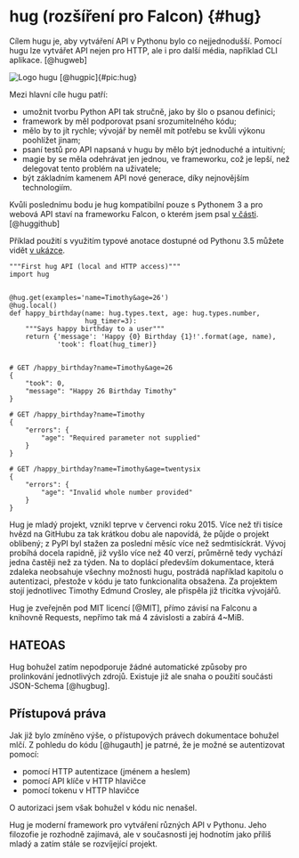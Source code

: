 hug (rozšíření pro Falcon) {#hug}
==========================

Cílem hugu je, aby vytváření API v Pythonu bylo co nejjednodušší.
Pomocí hugu lze vytvářet API nejen pro HTTP, ale i pro další média, například CLI aplikace. [@hugweb]

![Logo hugu [@hugpic]{#pic:hug}](images/hug)

Mezi hlavní cíle hugu patří:

 * umožnit tvorbu Python API tak stručně, jako by šlo o psanou definici;
 * framework by měl podporovat psaní srozumitelného kódu;
 * mělo by to jít rychle; vývojář by neměl mít potřebu se kvůli výkonu poohlížet jinam;
 * psaní testů pro API napsaná v hugu by mělo být jednoduché a intuitivní;
 * magie by se měla odehrávat jen jednou, ve frameworku, což je lepší, než delegovat tento problém na uživatele;
 * být základním kamenem API nové generace, díky nejnovějším technologiím.

Kvůli poslednímu bodu je hug kompatibilní pouze s Pythonem 3
a pro webová API staví na frameworku Falcon, o kterém jsem psal [v části](#falcon). [@huggithub]

Příklad použití s využitím typové anotace dostupné od Pythonu 3.5 můžete vidět [v ukázce](#code:hug).

```{caption="{#code:hug}Příklad použití z dokumentace hugu \autocite{hugdoc}" .python}
"""First hug API (local and HTTP access)"""
import hug


@hug.get(examples='name=Timothy&age=26')
@hug.local()
def happy_birthday(name: hug.types.text, age: hug.types.number,
                   hug_timer=3):
    """Says happy birthday to a user"""
    return {'message': 'Happy {0} Birthday {1}!'.format(age, name),
            'took': float(hug_timer)}


# GET /happy_birthday?name=Timothy&age=26
{
    "took": 0,
    "message": "Happy 26 Birthday Timothy"
}

# GET /happy_birthday?name=Timothy
{
    "errors": {
        "age": "Required parameter not supplied"
    }
}

# GET /happy_birthday?name=Timothy&age=twentysix
{
    "errors": {
        "age": "Invalid whole number provided"
    }
}

```

Hug je mladý projekt, vznikl teprve v červenci roku 2015.
Více než tři tisíce hvězd na GitHubu za tak krátkou dobu ale napovídá, že půjde o projekt oblíbený;
z PyPI byl stažen za poslední měsíc více než sedmtisíckrát.
Vývoj probíhá docela rapidně, již vyšlo více než  40 verzí, průměrně tedy vychází jedna častěji než za týden.
Na to doplácí především dokumentace, která zdaleka neobsahuje všechny možnosti hugu,
postrádá například kapitolu o autentizaci, přestože v kódu je tato funkcionalita obsažena.
Za projektem stojí jednotlivec Timothy Edmund Crosley, ale přispěla již třicítka vývojářů.

Hug je zveřejněn pod MIT licencí [@MIT], přímo závisí na Falconu a knihovně Requests, nepřímo tak má 4 závislosti a zabírá 4~MiB.

HATEOAS
-------

Hug bohužel zatím nepodporuje žádné automatické způsoby pro prolinkování jednotlivých zdrojů.
Existuje již ale snaha o použití součásti JSON-Schema [@hugbug].

Přístupová práva
----------------

Jak již bylo zmíněno výše, o přístupových právech dokumentace bohužel mlčí.
Z pohledu do kódu [@hugauth] je patrné, že je možné se autentizovat pomocí:

 * pomocí HTTP autentizace (jménem a heslem)
 * pomocí API klíče v HTTP hlavičce
 * pomocí tokenu v HTTP hlavičce

O autorizaci jsem však bohužel v kódu nic nenašel.

Hug je moderní framework pro vytváření různých API v Pythonu.
Jeho filozofie je rozhodně zajímavá, ale v současnosti jej hodnotím jako příliš mladý a zatím stále se rozvíjející projekt.

